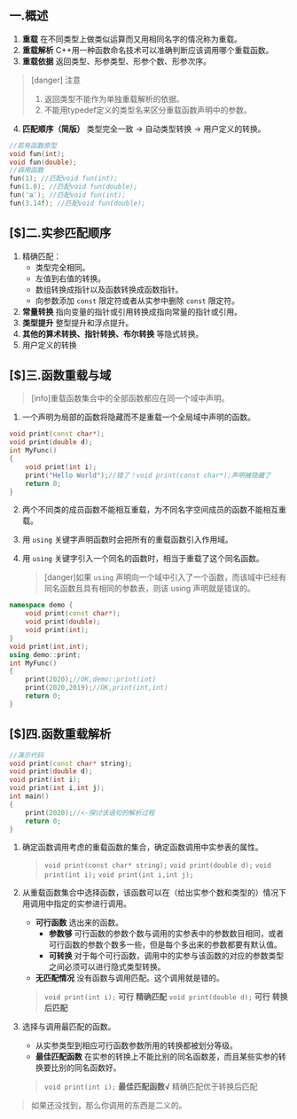 ## 一.概述
1.	**重载** 在不同类型上做类似运算而又用相同名字的情况称为重载。
2.	**重载解析** C++用一种函数命名技术可以准确判断应该调用哪个重载函数。
3.	**重载依据** 返回类型、形参类型、形参个数、形参次序。
>[danger] 注意
>
>1.	返回类型不能作为单独重载解析的依据。
>2.	不能用typedef定义的类型名来区分重载函数声明中的参数。

4.	**匹配顺序（简版）**  类型完全一致 -> 自动类型转换 -> 用户定义的转换。

```c++
//若有函数原型
void fun(int);
void fun(double);
//调用函数
fun(1); //匹配void fun(int);
fun(1.0); //匹配void fun(double);
fun('a'); //匹配void fun(int);
fun(3.14f); //匹配void fun(double);
```

## [$]二.实参匹配顺序
1.	精确匹配：
	+	类型完全相同。
	+	左值到右值的转换。
	+	数组转换成指针以及函数转换成函数指针。
	+	向参数添加 `const` 限定符或者从实参中删除 `const` 限定符。
2.	**常量转换** 指向变量的指针或引用转换成指向常量的指针或引用。
3.	**类型提升** 整型提升和浮点提升。
4.	**其他的算术转换、指针转换、布尔转换** 等隐式转换。
5.	用户定义的转换

## [$]三.函数重载与域
>[info]重载函数集合中的全部函数都应在同一个域中声明。

1.	一个声明为局部的函数将隐藏而不是重载一个全局域中声明的函数。
```c++
void print(const char*);
void print(double d);
int MyFunc()
{
	void print(int i);
	print("Hello World");//错了！void print(const char*);声明被隐藏了
	return 0;
}
```
2.	两个不同类的成员函数不能相互重载，为不同名字空间成员的函数不能相互重载。
3.	用 `using` 关键字声明函数时会把所有的重载函数引入作用域。
4.	用 `using` 关键字引入一个同名的函数时，相当于重载了这个同名函数。
	
	>[danger]如果 `using` 声明向一个域中引入了一个函数，而该域中已经有同名函数且具有相同的参数表，则该 using 声明就是错误的。
```c++
namespace demo {
	void print(const char*);
	void print(double);
	void print(int);
}
void print(int,int);
using demo::print;
int MyFunc()
{
	print(2020);//OK,demo::print(int)
	print(2020,2019);//OK,print(int,int)
	return 0;
}
```

## [$]四.函数重载解析
```c++
//演示代码
void print(const char* string);
void print(double d);
void print(int i);
void print(int i,int j);
int main()
{
	print(2020);//<-探讨该语句的解析过程
	return 0;
}
```

1.	确定函数调用考虑的重载函数的集合，确定函数调用中实参表的属性。
	>`void print(const char* string);`
	>`void print(double d);`
	>`void print(int i);`
	>`void print(int i,int j);`

2.	从重载函数集合中选择函数，该函数可以在（给出实参个数和类型的）情况下用调用中指定的实参进行调用。
	+	**可行函数** 选出来的函数。
		+	**参数够** 可行函数的参数个数与调用的实参表中的参数数目相同，或者可行函数的参数个数多一些，但是每个多出来的参数都要有默认值。
		+	**可转换** 对于每个可行函数，调用中的实参与该函数的对应的参数类型之间必须可以进行隐式类型转换。
	+	**无匹配情况** 没有函数与调用匹配。这个调用就是错的。
	>`void print(int i);`  **可行** **精确匹配**
	>`void print(double d);` **可行** **转换后匹配**

3.	选择与调用最匹配的函数。
	+	从实参类型到相应可行函数参数所用的转换都被划分等级。
	+	**最佳匹配函数** 在实参的转换上不能比别的同名函数差，而且某些实参的转换要比别的同名函数好。
	>`void print(int i);`  **最佳匹配函数√** 精确匹配优于转换后匹配

>如果还没找到，那么你调用的东西是二义的。

